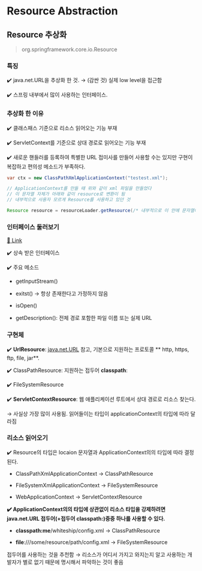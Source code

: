 # Resource Abstraction

## Resource 추상화

> org.springframework.core.io.Resource
>

### 특징

✔️ java.net.URL을 추상화 한 것. → (감싼 것) 실제 low level을 접근함

✔️ 스프링 내부에서 많이 사용하는 인터페이스.

### 추상화 한 이유

✔️ 클래스패스 기준으로 리소스 읽어오는 기능 부재

✔️ ServletContext를 기준으로 상대 경로로 읽어오는 기능 부재

✔️ 새로운 핸들러를 등록하여 특별한 URL 접미사를 만들어 사용할 수는 있지만 구현이 복잡하고 편의성 메소드가 부족하다.

```java
var ctx = new ClassPathXmlApplicationContext("testest.xml");

// ApplicationContext를 만들 때 위와 같이 xml 파일을 만들었다
// 이 문자열 자체가 아래와 같이 resource로 변환이 됨
// 내부적으로 사용자 모르게 Resource를 사용하고 있던 것

Resource resource = resourceLoader.getResource(/* 내부적으로 이 안에 문자열이 들어감 */);
```

### 인터페이스 둘러보기

[🔗 Link](https://docs.spring.io/spring-framework/docs/current/javadoc-api/org/springframework/core/io/Resource.html)

✔️ 상속 받은 인터페이스

✔️ 주요 메소드

- getInputStream()

- exitst()    → 항상 존재한다고 가정하지 않음

- isOpen()

- getDescription(): 전체 경로 포함한 파일 이름 또는 실제 URL

### 구현체

✔️ **UrlResource**: [java.net.URL](https://docs.oracle.com/javase/7/docs/api/java/net/URL.html) 참고, 기본으로 지원하는 프로토콜 **
http, https, ftp, file, jar**.

✔️ ClassPathResource: 지원하는 접두어 **classpath**:

✔️ FileSystemResource

✔️ **ServletContextResource**: 웹 애플리케이션 루트에서 상대 경로로 리소스 찾는다.

→ 사실상 가장 많이 사용됨. 읽어들이는 타입이 applicationContext의 타입에 따라 달라짐

### 리소스 읽어오기

✔️ Resource의 타입은 locaion 문자열과 ApplicationContext의의 타입에 따라 결정 된다.

- ClassPathXmlApplicationContext -> ClassPathResource

- FileSystemXmlApplicationContext -> FileSystemResource

- WebApplicationContext -> ServletContextResource

**✔️ ApplicationContext의의 타입에 상관없이 리소스 타입을 강제하려면 java.net.URL 접두어(+접두어 classpath:)중중 하나를 사용할 수 있다.**

- **classpath:me**/whiteship/config.xml -> ClassPathResource

- **file**:///some/resource/path/config.xml -> FileSystemResource

접두어를 사용하는 것을 추천함 → 리소스가 어디서 가지고 와지는지 알고 사용하는 개발자가 별로 없기 때문에 명시해서 파악하는 것이 좋음